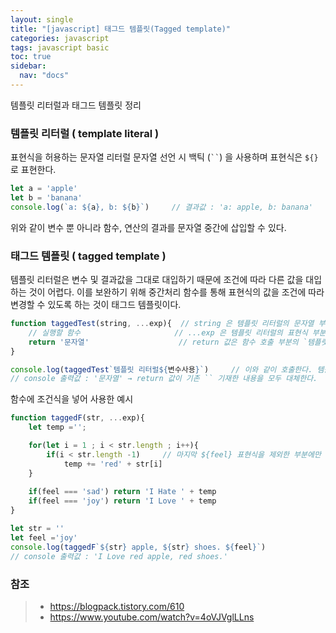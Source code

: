 ```yaml
---
layout: single
title: "[javascript] 태그드 템플릿(Tagged template)"
categories: javascript
tags: javascript basic
toc: true
sidebar:
  nav: "docs"
---
```


템플릿 리터럴과 태그드 템플릿 정리



### 템플릿 리터럴 ( template literal )

표현식을 허용하는 문자열 리터럴
문자열 선언 시 백틱 (` `` `) 을 사용하며 표현식은 `${}` 로 표현한다.

```javascript
let a = 'apple'
let b = 'banana'
console.log(`a: ${a}, b: ${b}`)		// 결과값 : 'a: apple, b: banana'
```

위와 같이 변수 뿐 아니라 함수, 연산의 결과를 문자열 중간에 삽입할 수 있다.



### 태그드 템플릿 ( tagged template )

템플릿 리터럴은 변수 및 결과값을 그대로 대입하기 때문에 조건에 따라 다른 값을 대입하는 것이 어렵다. 이를 보완하기 위해 중간처리 함수를 통해 표현식의 값을 조건에 따라 변경할 수 있도록 하는 것이 태그드 템플릿이다.

```javascript
function taggedTest(string, ...exp){  // string 은 템플릿 리터럴의 문자열 부분을 배열로 전달받는다.
    // 실행할 함수                     // ...exp 은 템플릿 리터럴의 표현식 부분을 배열로 전달받는다.
    return '문자열'                    // return 값은 함수 호출 부분의 `템플릿리터럴` 부분으로 반환된다.
}

console.log(taggedTest`템플릿 리터럴${변수사용}`)		// 이와 같이 호출한다. 템플릿 리터럴의 요소들은 모두 함수의 매개변수 값으로 입력된다.
// console 출력값 : '문자열' → return 값이 기존 `` 기재한 내용을 모두 대체한다.
```



함수에 조건식을 넣어 사용한 예시

```javascript
function taggedF(str, ...exp){
    let temp ='';

    for(let i = 1 ; i < str.length ; i++){
        if(i < str.length -1)     // 마지막 ${feel} 표현식을 제외한 부분에만 'red' 글자를 넣어주기 위해 사용했다.
            temp += 'red' + str[i]
    }
    
    if(feel === 'sad') return 'I Hate ' + temp
    if(feel === 'joy') return 'I Love ' + temp
}

let str = ''
let feel ='joy'
console.log(taggedF`${str} apple, ${str} shoes. ${feel}`)
// console 출력값 : 'I Love red apple, red shoes.'
```



### 참조

> - https://blogpack.tistory.com/610
> - https://www.youtube.com/watch?v=4oVJVglLLns
